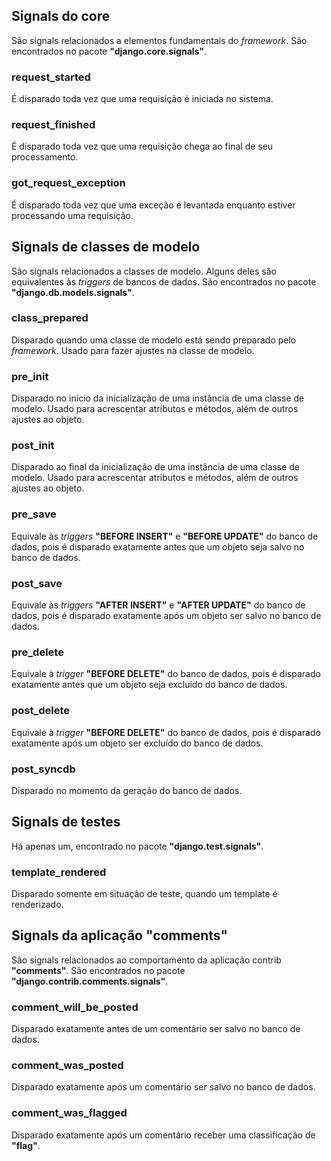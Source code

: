 ## Signals do core

São signals relacionados a elementos fundamentais do _framework_. São encontrados no pacote **"django.core.signals"**.

### request_started

É disparado toda vez que uma requisição é iniciada no sistema.

### request_finished

É disparado toda vez que uma requisição chega ao final de seu processamento.

### got\_request\_exception

É disparado toda vez que uma exceção é levantada enquanto estiver processando uma requisição.

## Signals de classes de modelo

São signals relacionados a classes de modelo. Alguns deles são equivalentes às _triggers_ de bancos de dados. São encontrados no pacote **"django.db.models.signals"**.

### class_prepared

Disparado quando uma classe de modelo está sendo preparado pelo _framework_. Usado para fazer ajustes na classe de modelo.

### pre_init

Disparado no início da inicialização de uma instância de uma classe de modelo. Usado para acrescentar atributos e métodos, além de outros ajustes ao objeto.

### post_init

Disparado ao final da inicialização de uma instância de uma classe de modelo. Usado para acrescentar atributos e métodos, além de outros ajustes ao objeto.

### pre_save

Equivale às _triggers_ **"BEFORE INSERT"** e **"BEFORE UPDATE"** do banco de dados, pois é disparado exatamente antes que um objeto seja salvo no banco de dados.

### post_save

Equivale às _triggers_ **"AFTER INSERT"** e **"AFTER UPDATE"** do banco de dados, pois é disparado exatamente após um objeto ser salvo no banco de dados.

### pre_delete

Equivale à _trigger_ **"BEFORE DELETE"** do banco de dados, pois é disparado exatamente antes que um objeto seja excluído do banco de dados.

### post_delete

Equivale à _trigger_ **"BEFORE DELETE"** do banco de dados, pois é disparado exatamente após um objeto ser excluído do banco de dados.

### post_syncdb

Disparado no momento da geração do banco de dados.

## Signals de testes

Há apenas um, encontrado no pacote **"django.test.signals"**.

### template_rendered

Disparado somente em situação de teste, quando um template é renderizado.

## Signals da aplicação "comments"

São signals relacionados ao comportamento da aplicação contrib **"comments"**. São encontrados no pacote **"django.contrib.comments.signals"**.

### comment\_will\_be\_posted

Disparado exatamente antes de um comentário ser salvo no banco de dados.

### comment\_was\_posted

Disparado exatamente após um comentário ser salvo no banco de dados.

### comment\_was\_flagged

Disparado exatamente após um comentário receber uma classificação de **"flag"**.

